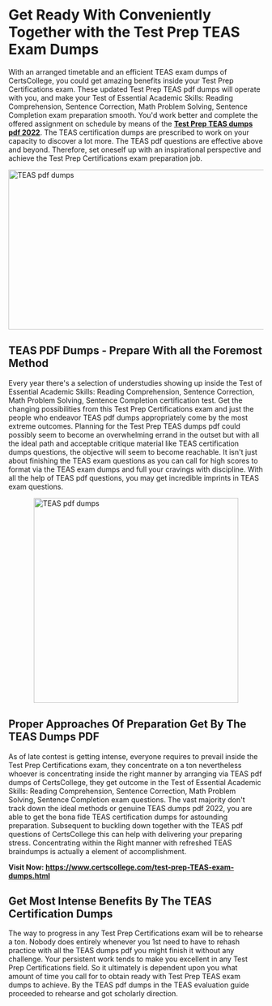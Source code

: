 <h1><strong>Get Ready With Conveniently Together with the Test Prep TEAS Exam Dumps&nbsp;</strong></h1>
<p><span style="font-weight: 400;">With an arranged timetable and an efficient  TEAS exam dumps of CertsCollege, you could get amazing benefits inside your Test Prep Certifications exam. These updated Test Prep TEAS pdf dumps will operate with you, and make your Test of Essential Academic Skills: Reading Comprehension, Sentence Correction, Math Problem Solving, Sentence Completion exam preparation smooth. You'd work better and complete the offered assignment on schedule by means of the <strong><a href="https://www.certscollege.com/test-prep-TEAS-exam-dumps.html">Test Prep TEAS dumps pdf 2022</a></strong>. The TEAS certification dumps are prescribed to work on your capacity to discover a lot more. The  TEAS pdf questions are effective above and beyond. Therefore, set oneself up with an inspirational perspective and achieve the Test Prep Certifications exam preparation job.&nbsp;</span></p>
<p><span style="font-weight: 400;"><img style="display: block; margin-left: auto; margin-right: auto;" src="https://i.ibb.co/CPDK3ps/Yellow-and-Blue-Initiative-Blog-Banner.png" alt="TEAS pdf dumps" width="559" height="315" /></span></p>
<h2><strong>TEAS PDF Dumps - Prepare With all the Foremost Method</strong></h2>
<p><span style="font-weight: 400;">Every year there's a selection of understudies showing up inside the Test of Essential Academic Skills: Reading Comprehension, Sentence Correction, Math Problem Solving, Sentence Completion certification test. Get the changing possibilities from this Test Prep Certifications exam and just the people who endeavor TEAS pdf dumps appropriately come by the most extreme outcomes. Planning for the Test Prep TEAS dumps pdf could possibly seem to become an overwhelming errand in the outset but with all the ideal path and acceptable critique material like TEAS certification dumps questions, the objective will seem to become reachable. It isn't just about finishing the TEAS exam questions as you can call for high scores to format via the TEAS exam dumps and full your cravings with discipline. With all the help of TEAS pdf questions, you may get incredible imprints in TEAS exam questions.</span></p>
<p><span style="font-weight: 400;"><a href="https://tinyurl.com/y6rxbhqy"><img style="display: block; margin-left: auto; margin-right: auto;" src="https://i.ibb.co/9tMrhdY/Teacher-Appreciation-Invitation.png" alt="TEAS pdf dumps " width="404" height="404" /></a></span></p>
<h2><strong>Proper Approaches Of Preparation Get By The TEAS Dumps PDF</strong></h2>
<p><span style="font-weight: 400;">As of late contest is getting intense, everyone requires to prevail inside the Test Prep Certifications exam, they concentrate on a ton nevertheless whoever is concentrating inside the right manner by arranging via TEAS pdf dumps of CertsCollege, they get outcome in the Test of Essential Academic Skills: Reading Comprehension, Sentence Correction, Math Problem Solving, Sentence Completion exam questions. The vast majority don't track down the ideal methods or genuine TEAS dumps pdf 2022, you are able to get the bona fide TEAS certification dumps for astounding preparation. Subsequent to buckling down together with the  TEAS pdf questions of CertsCollege this can help with delivering your preparing stress. Concentrating within the Right manner with refreshed TEAS braindumps is actually a element of accomplishment.</span></p>
<p><span style="font-weight: 400;"><strong>Visit Now: <a href="https://www.certscollege.com/test-prep-TEAS-exam-dumps.html">https://www.certscollege.com/test-prep-TEAS-exam-dumps.html</a></strong></span></p>
<h2><strong>Get Most Intense Benefits By The TEAS Certification Dumps</strong></h2>
<p><span style="font-weight: 400;">The way to progress in any Test Prep Certifications exam will be to rehearse a ton. Nobody does entirely whenever you 1st need to have to rehash practice with all the TEAS dumps pdf you might finish it without any challenge. Your persistent work tends to make you excellent in any Test Prep Certifications field. So it ultimately is dependent upon you what amount of time you call for to obtain ready with Test Prep TEAS exam dumps to achieve. By the TEAS pdf dumps in the TEAS evaluation guide proceeded to rehearse and got scholarly direction.</span></p>
